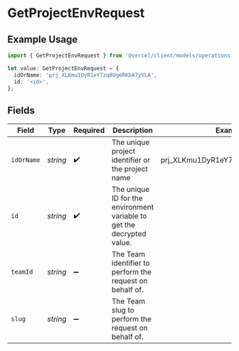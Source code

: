 # GetProjectEnvRequest

## Example Usage

```typescript
import { GetProjectEnvRequest } from '@vercel/client/models/operations';

let value: GetProjectEnvRequest = {
  idOrName: 'prj_XLKmu1DyR1eY7zq8UgeRKbA7yVLA',
  id: '<id>',
};
```

## Fields

| Field      | Type     | Required           | Description                                                            | Example                          |
| ---------- | -------- | ------------------ | ---------------------------------------------------------------------- | -------------------------------- |
| `idOrName` | _string_ | :heavy_check_mark: | The unique project identifier or the project name                      | prj_XLKmu1DyR1eY7zq8UgeRKbA7yVLA |
| `id`       | _string_ | :heavy_check_mark: | The unique ID for the environment variable to get the decrypted value. |                                  |
| `teamId`   | _string_ | :heavy_minus_sign: | The Team identifier to perform the request on behalf of.               |                                  |
| `slug`     | _string_ | :heavy_minus_sign: | The Team slug to perform the request on behalf of.                     |                                  |
